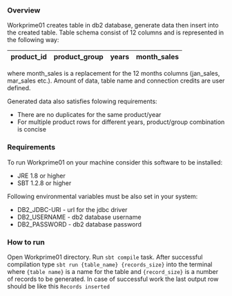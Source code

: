 ### Overview
Workprime01 creates table in db2 database, generate data then insert into the created table. Table schema consist of 12 columns and is represented in the following way:
  
product_id | product_group | years | month_sales
---------- | ------------- | ----- | -----------

where month_sales is a replacement for the 12 months columns (jan_sales, mar_sales etc.).
Amount of data, table name and connection credits are user defined.

Generated data also satisfies folowing requirements:
* There are no duplicates for the same product/year
* For multiple product rows for different years, product/group combination is concise

### Requirements
To run Workprime01 on your machine consider this software to be installed:
* JRE 1.8 or higher
* SBT 1.2.8 or higher

Following environmental variables must be also set in your system:
* DB2_JDBC-URl - url for the jdbc driver
* DB2_USERNAME - db2 database username
* DB2_PASSWORD - db2 database password

### How to run
Open Workprime01 directory. Run `sbt compile` task. After successful compilation type `sbt run {table_name} {records_size}` into the terminal
where `{table name}` is a name for the table and `{record_size}` is a number of records to be generated. In case of successful work the last output row
should be like this `Records inserted`